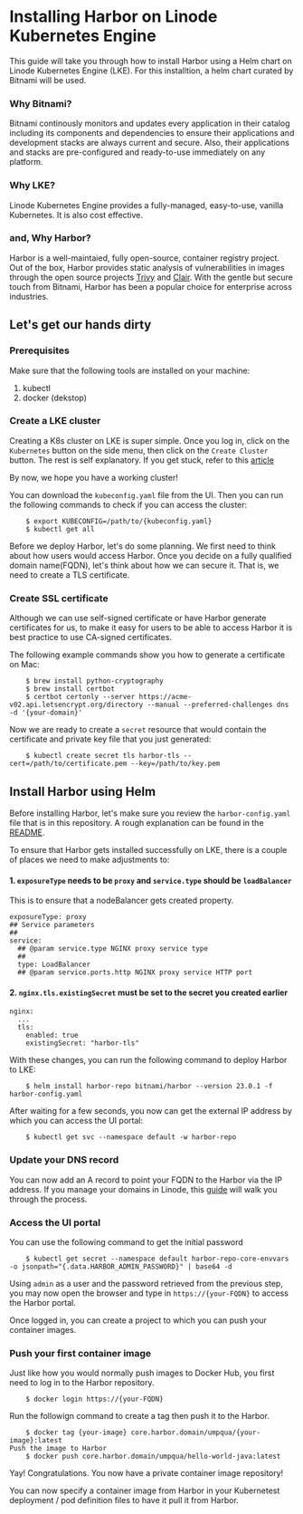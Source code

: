 # Installing Harbor on Linode Kubernetes Engine

This guide will take you through how to install Harbor using a Helm chart on Linode Kubernetes Engine (LKE). For this installtion, a helm chart curated by Bitnami will be used. 

### Why Bitnami?
Bitnami continously monitors and updates every application in their catalog including its components and dependencies to ensure their applications and development stacks are always current and secure. Also, their applications and stacks are pre-configured and ready-to-use immediately on any platform.

### Why LKE?
Linode Kubernetes Engine provides a fully-managed, easy-to-use, vanilla Kubernetes. It is also cost effective.

### and, Why Harbor?
Harbor is a well-maintaied, fully open-source, container registry project. Out of the box, Harbor provides static analysis of vulnerabilities in images through the open source projects [Trivy](https://github.com/aquasecurity/trivy) and [Clair](https://github.com/quay/clair). With the gentle but secure touch from Bitnami, Harbor has been a popular choice for enterprise across industries.


## Let's get our hands dirty

### Prerequisites
Make sure that the following tools are installed on your machine:
1. kubectl
2. docker (dekstop)

### Create a LKE cluster
Creating a K8s cluster on LKE is super simple. Once you log in, click on the `Kubernetes` button on the side menu, then click on the `Create Cluster` button. The rest is self explanatory. If you get stuck, refer to this [article](https://techdocs.akamai.com/cloud-computing/docs/create-a-cluster)

By now, we hope you have a working cluster!

You can download the `kubeconfig.yaml` file from the UI. Then you can run the following commands to check if you can access the cluster: 

```
    $ export KUBECONFIG=/path/to/{kubeconfig.yaml}
    $ kubectl get all
```


Before we deploy Harbor, let's do some planning. We first need to think about how users would access Harbor. Once you decide on a fully qualified domain name(FQDN), let's think about how we can secure it. That is, we need to create a TLS certificate.

### Create SSL certificate

Although we can use self-signed certificate or have Harbor generate certificates for us, to make it easy for users to be able to access Harbor it is best practice to use CA-signed certificates.

The following example commands show you how to generate a certificate on Mac:

```
    $ brew install python-cryptography
    $ brew install certbot
    $ certbot certonly --server https://acme-v02.api.letsencrypt.org/directory --manual --preferred-challenges dns -d '{your-domain}'
```

Now we are ready to create a `secret` resource that would contain the certificate and private key file that you just generated:

```
    $ kubectl create secret tls harbor-tls --cert=/path/to/certificate.pem --key=/path/to/key.pem
```

## Install Harbor using Helm

Before installing Harbor, let's make sure you review the `harbor-config.yaml` file that is in this repository. A rough explanation can be found in the [README](https://artifacthub.io/packages/helm/bitnami/harbor). 

To ensure that Harbor gets installed successfully on LKE, there is a couple of places we need to make adjustments to:

#### 1. `exposureType` needs to be `proxy` and `service.type` should be `loadBalancer`
This is to ensure that a nodeBalancer gets created property.

```
exposureType: proxy
## Service parameters
##
service:
  ## @param service.type NGINX proxy service type
  ##
  type: LoadBalancer
  ## @param service.ports.http NGINX proxy service HTTP port
```

#### 2. `nginx.tls.existingSecret` must be set to the secret you created earlier 

```
nginx:
  ...
  tls:
    enabled: true
    existingSecret: "harbor-tls"
```

With these changes, you can run the following command to deploy Harbor to LKE:

```
    $ helm install harbor-repo bitnami/harbor --version 23.0.1 -f harbor-config.yaml
```

After waiting for a few seconds, you now can get the external IP address by which you can access the UI portal:

```
    $ kubectl get svc --namespace default -w harbor-repo
```

### Update your DNS record
You can now add an A record to point your FQDN to the Harbor via the IP address. If you manage your domains in Linode, this [guide](https://techdocs.akamai.com/cloud-computing/docs/manage-dns-records) will walk you through the process. 


### Access the UI portal
You can use the following command to get the initial password 

```
    $ kubectl get secret --namespace default harbor-repo-core-envvars -o jsonpath="{.data.HARBOR_ADMIN_PASSWORD}" | base64 -d
```

Using `admin` as a user and the password retrieved from the previous step, you may now open the browser and type in `https://{your-FQDN}` to access the Harbor portal.

Once logged in, you can create a project to which you can push your container images.

### Push your first container image 

Just like how you would normally push images to Docker Hub, you first need to log in to the Harbor repository.

```
    $ docker login https://{your-FQDN}
```

Run the followign command to create a tag then push it to the Harbor.

```
    $ docker tag {your-image} core.harbor.domain/umpqua/{your-image}:latest
Push the image to Harbor
    $ docker push core.harbor.domain/umpqua/hello-world-java:latest
```

Yay! Congratulations. You now have a private container image repository!

You can now specify a container image from Harbor in your Kubernetest deployment / pod definition files to have it pull it from Harbor. 
